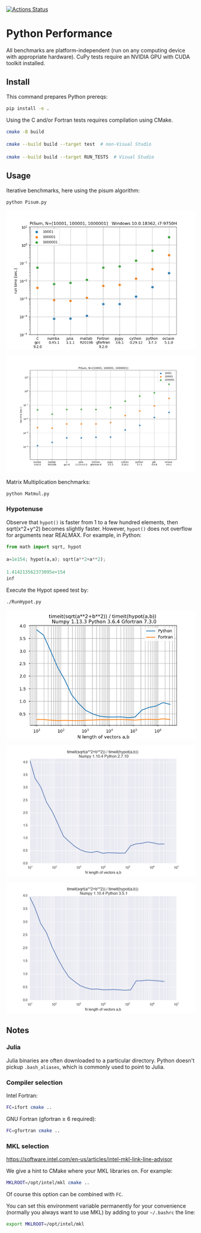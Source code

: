 
[![Actions Status](https://github.com/scivision/python-performance/workflows/ci/badge.svg)](https://github.com/scivision/python-performance/actions)

# Python Performance

All benchmarks are platform-independent (run on any computing device with appropriate hardware).
CuPy tests require an NVIDIA GPU with CUDA toolkit installed.

## Install

This command prepares Python prereqs:

```sh
pip install -e .
```

Using the C and/or Fortran tests requires compilation using CMake.

```sh
cmake -B build

cmake --build build --target test  # non-Visual Studio

cmake --build build --target RUN_TESTS  # Visual Studio
```


## Usage

Iterative benchmarks, here using the pisum algorithm:

    python Pisum.py

![Pi (Machin) benchmark Windows 10](tests/pisum_windows_9750H.png)

![Pi (Machin) benchmark](tests/pisum_gcc_unplug-2019-01.png)

Matrix Multiplication benchmarks:

    python Matmul.py

### Hypotenuse

Observe that `hypot()` is faster from 1 to a few hundred elements, then
sqrt(x^2+y^2) becomes slightly faster. However, `hypot()` does not
overflow for arguments near REALMAX. For example, in Python:

```python
from math import sqrt, hypot

a=1e154; hypot(a,a); sqrt(a**2+a**2);

1.414213562373095e+154
inf
```

Execute the Hypot speed test by:

    ./RunHypot.py

![Python 3.6 hypot() vs rsq()](tests/py36hypot.png)

![Python 2.7 hypot() vs rsq()](tests/py27hypot.png)

![Python 3.5 hypot() vs rsq()](tests/py35hypot.png)

## Notes

### Julia

Julia binaries are often downloaded to a particular directory.
Python doesn't pickup `.bash_aliases`, which is commonly used to point to Julia.

### Compiler selection

Intel Fortran:

```sh
FC=ifort cmake ..
```

GNU Fortran (gfortran &ge; 6 required):

```sh
FC=gfortran cmake ..
```

### MKL selection

https://software.intel.com/en-us/articles/intel-mkl-link-line-advisor

We give a hint to CMake where your MKL libraries on.
For example:
```sh
MKLROOT=/opt/intel/mkl cmake ..
```
Of course this option can be combined with `FC`.

You can set this environment variable permanently for your convenience
(normally you always want to use MKL) by adding to your `~/.bashrc` the
line:
```sh
export MKLROOT=/opt/intel/mkl
```
